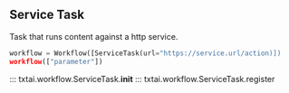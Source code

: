 ## Service Task

Task that runs content against a http service.

```python
workflow = Workflow([ServiceTask(url="https://service.url/action)])
workflow(["parameter"])
```

::: txtai.workflow.ServiceTask.__init__
::: txtai.workflow.ServiceTask.register
